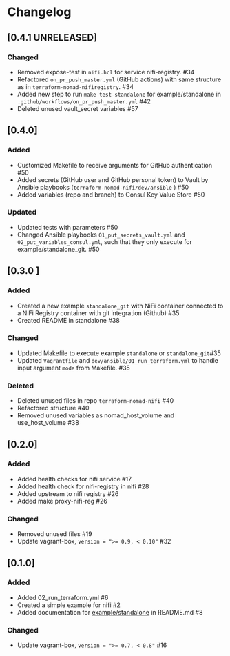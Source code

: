 # Changelog

## [0.4.1 UNRELEASED]
### Changed
- Removed expose-test in `nifi.hcl` for service nifi-registry. #34
- Refactored `on_pr_push_master.yml` (GitHub actions) with same structure as in `terraform-nomad-nifiregistry`. #34
- Added new step to run `make test-standalone` for example/standalone in `.github/workflows/on_pr_push_master.yml`  #42
- Deleted unused vault_secret variables  #57
## [0.4.0]
### Added
- Customized Makefile to receive arguments for GitHub authentication #50
- Added secrets (GitHub user and GitHub personal token) to Vault by Ansible playbooks (`terraform-nomad-nifi/dev/ansible` ) #50
- Added variables (repo and branch) to Consul Key Value Store #50

### Updated
- Updated tests with parameters #50
- Changed Ansible playbooks `01_put_secrets_vault.yml` and `02_put_variables_consul.yml`, such that they only execute for example/standalone_git. #50

## [0.3.0 ] 
### Added
- Created a new example `standalone_git` with NiFi container connected to a NiFi Registry container with git integration (Github) #35
- Created README in standalone #38
### Changed
- Updated Makefile to execute example `standalone` or `standalone_git`#35
- Updated `Vagrantfile` and `dev/ansible/01_run_terraform.yml` to handle input argument `mode` from Makefile. #35

### Deleted
- Deleted unused files in repo `terraform-nomad-nifi` #40
- Refactored structure #40
- Removed unused variables as nomad_host_volume and use_host_volume #38

## [0.2.0]
### Added
- Added health checks for nifi service #17
- Added health check for nifi-registry in nifi #28
- Added upstream to nifi registry #26
- Added make proxy-nifi-reg #26

### Changed
- Removed unused files #19
- Update vagrant-box, `version = ">= 0.9, < 0.10"` #32

## [0.1.0]

### Added
- Added 02_run_terraform.yml #6
- Created a simple example for nifi #2
- Added documentation for [example/standalone](example/standalone) in README.md #8

### Changed
- Update vagrant-box, `version = ">= 0.7, < 0.8"` #16
